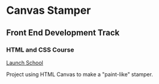 # Canvas Stamper
## Front End Development Track
### HTML and CSS Course
[Launch School](http://launchschool.com/)

Project using HTML Canvas to make a "paint-like" stamper.
